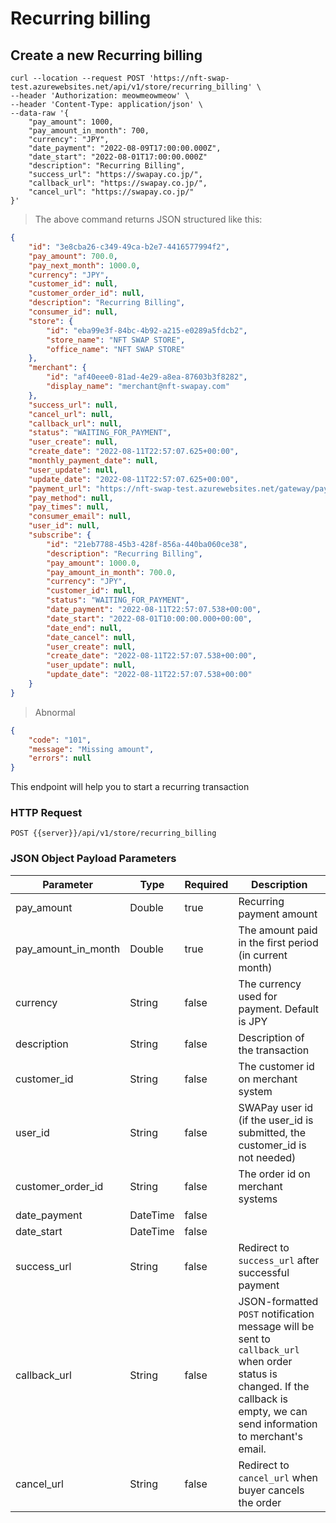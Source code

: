 # Recurring billing

## Create a new Recurring billing


```shell
curl --location --request POST 'https://nft-swap-test.azurewebsites.net/api/v1/store/recurring_billing' \
--header 'Authorization: meowmeowmeow' \
--header 'Content-Type: application/json' \
--data-raw '{
    "pay_amount": 1000,
    "pay_amount_in_month": 700,
    "currency": "JPY",
    "date_payment": "2022-08-09T17:00:00.000Z",
    "date_start": "2022-08-01T17:00:00.000Z"
    "description": "Recurring Billing",
    "success_url": "https://swapay.co.jp/",
    "callback_url": "https://swapay.co.jp/",
    "cancel_url": "https://swapay.co.jp/"
}'

```

> The above command returns JSON structured like this:

```json
{
    "id": "3e8cba26-c349-49ca-b2e7-4416577994f2",
    "pay_amount": 700.0,
    "pay_next_month": 1000.0,
    "currency": "JPY",
    "customer_id": null,
    "customer_order_id": null,
    "description": "Recurring Billing",
    "consumer_id": null,
    "store": {
        "id": "eba99e3f-84bc-4b92-a215-e0289a5fdcb2",
        "store_name": "NFT SWAP STORE",
        "office_name": "NFT SWAP STORE"
    },
    "merchant": {
        "id": "af40eee0-81ad-4e29-a8ea-87603b3f8282",
        "display_name": "merchant@nft-swapay.com"
    },
    "success_url": null,
    "cancel_url": null,
    "callback_url": null,
    "status": "WAITING_FOR_PAYMENT",
    "user_create": null,
    "create_date": "2022-08-11T22:57:07.625+00:00",
    "monthly_payment_date": null,
    "user_update": null,
    "update_date": "2022-08-11T22:57:07.625+00:00",
    "payment_url": "https://nft-swap-test.azurewebsites.net/gateway/payment/3e8cba26-c349-49ca-b2e7-4416577994f2",
    "pay_method": null,
    "pay_times": null,
    "consumer_email": null,
    "user_id": null,
    "subscribe": {
        "id": "21eb7788-45b3-428f-856a-440ba060ce38",
        "description": "Recurring Billing",
        "pay_amount": 1000.0,
        "pay_amount_in_month": 700.0,
        "currency": "JPY",
        "customer_id": null,
        "status": "WAITING_FOR_PAYMENT",
        "date_payment": "2022-08-11T22:57:07.538+00:00",
        "date_start": "2022-08-01T10:00:00.000+00:00",
        "date_end": null,
        "date_cancel": null,
        "user_create": null,
        "create_date": "2022-08-11T22:57:07.538+00:00",
        "user_update": null,
        "update_date": "2022-08-11T22:57:07.538+00:00"
    }
}
```

> Abnormal

```json
{
    "code": "101",
    "message": "Missing amount",
    "errors": null
}
```

This endpoint will help you to start a recurring transaction

### HTTP Request

`POST {{server}}/api/v1/store/recurring_billing`

### JSON Object Payload Parameters

Parameter | Type  | Required | Description
--------- | ----- | -------- | -----------
pay_amount | Double | true | Recurring payment amount 
pay_amount_in_month | Double | true | The amount paid in the first period (in current month) 
currency | String | false | The currency used for payment. Default is JPY  
description | String | false | Description of the transaction 
customer_id | String | false | The customer id on merchant system 
user_id | String | false | SWAPay user id (if the user_id is submitted, the customer_id is not needed) 
customer_order_id | String | false | The order id on merchant systems 
date_payment | DateTime | false | 
date_start | DateTime | false | 
success_url | String | false | Redirect to `success_url` after successful payment 
callback_url | String | false | JSON-formatted `POST` notification message will be sent to `callback_url` when order status is changed. If the callback is empty, we can send information to merchant's email. 
cancel_url | String | false | Redirect to `cancel_url` when buyer cancels the order	